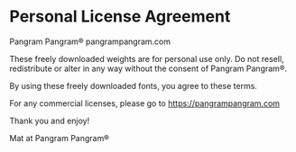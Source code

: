 # Personal License Agreement

Pangram Pangram®
pangrampangram.com

These freely downloaded weights are for personal use only.
Do not resell, redistribute or alter in any way without the consent of Pangram Pangram®.

By using these freely downloaded fonts, you agree to these terms.

For any commercial licenses, please go to https://pangrampangram.com

Thank you and enjoy!

Mat at Pangram Pangram®
